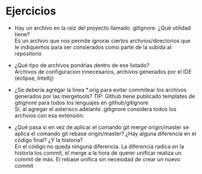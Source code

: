 # Ejercicios
- Hay un archivo en la raíz del proyecto llamado .gitignore. ¿Qué utilidad tiene?
<br/> Es un archivo que nos permite ignorar ciertos archvios/directorios que le indiquemos para ser consierados como parte de la subida al repositorio

- ¿Qué tipo de archivos pondrías dentro de ese listado?
<br/>Archivos de configuracion innecesarios, archivos generados por el IDE (eclipse, Intellij)

 - ¿Se debería agregar la linea *.orig para evitar commitear los archivos generados por las mergetools? TIP: Github tiene publicado templates de gitignore para todos los lenguajes en github/gitignore
<br/>Sí, al agregar el asterisco adelante .gitignore considera todos los archvios con esa extensión.

- ¿Qué pasa si en vez de aplicar el comando git merge origin/master se aplica el comando git rebase origin/master? ¿Hay alguna diferencia en el código final? ¿Y la historia?
<br/> En el código no queda ninguna diferencia. La diferencia radica en la historia los commit, el merge a la hora de querer unificar realiza un commit de más. El rebase unifica sin necesidad de crear un nuevo commit
